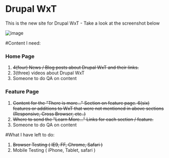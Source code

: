Drupal WxT
===

This is the new site for Drupal WxT - Take a look at the screenshot below

![image](https://github.com/openplus/WxT/blob/master/screenshot.png)

#Content I need:
### Home Page
1. ~~4(four) News / Blog posts about Drupal WxT and their links.~~
2. 3(three) videos about Drupal WxT
3. Someone to do QA on content 

### Feature Page
1. ~~Content for the "There is more..." Section on feature page. 6(six) features or additions to WxT that were not mentioned in above sections (Responsive, Cross Browser, etc..)~~
2. ~~Where to send the "Learn More..." Links for each section / feature.~~
3. Someone to do QA on content

#What I have left to do:
1. ~~Browser Testing ( IE9, FF, Chrome, Safari )~~    
2. Mobile Testing ( iPhone, Tablet, safari )
